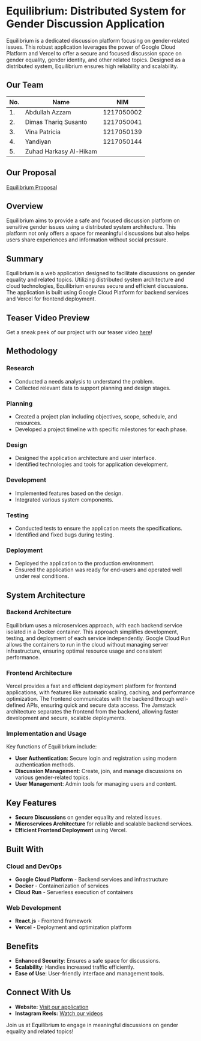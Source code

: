 # Equilibrium: Distributed System for Gender Discussion Application

Equilibrium is a dedicated discussion platform focusing on gender-related issues. This robust application leverages the power of Google Cloud Platform and Vercel to offer a secure and focused discussion space on gender equality, gender identity, and other related topics. Designed as a distributed system, Equilibrium ensures high reliability and scalability.

## Our Team 

| No. | Name                   | NIM        |
| --- | ---------------------- | ---------- |
| 1.  | Abdullah Azzam         |1217050002|
| 2.  | Dimas Thariq Susanto   |1217050041|
| 3.  | Vina Patricia          |1217050139|
| 4.  | Yandiyan               |1217050144|
| 5.  | Zuhad Harkasy Al-Hikam |            |

## Our Proposal
[Equilibrium Proposal](https://github.com/spicynoon/equilibrium/blob/main/Sistem%20Terdistribusii%5B1%5D.pdf)

## Overview

Equilibrium aims to provide a safe and focused discussion platform on sensitive gender issues using a distributed system architecture. This platform not only offers a space for meaningful discussions but also helps users share experiences and information without social pressure.

## Summary

Equilibrium is a web application designed to facilitate discussions on gender equality and related topics. Utilizing distributed system architecture and cloud technologies, Equilibrium ensures secure and efficient discussions. The application is built using Google Cloud Platform for backend services and Vercel for frontend deployment.

## Teaser Video Preview

Get a sneak peek of our project with our teaser video [here](https://www.instagram.com/reel/C7CYUxGRXTV/?igsh=aGI2bTIydWRla2Zq)!

## Methodology

### Research

- Conducted a needs analysis to understand the problem.
- Collected relevant data to support planning and design stages.

### Planning

- Created a project plan including objectives, scope, schedule, and resources.
- Developed a project timeline with specific milestones for each phase.

### Design

- Designed the application architecture and user interface.
- Identified technologies and tools for application development.

### Development

- Implemented features based on the design.
- Integrated various system components.

### Testing

- Conducted tests to ensure the application meets the specifications.
- Identified and fixed bugs during testing.

### Deployment

- Deployed the application to the production environment.
- Ensured the application was ready for end-users and operated well under real conditions.

## System Architecture

### Backend Architecture

Equilibrium uses a microservices approach, with each backend service isolated in a Docker container. This approach simplifies development, testing, and deployment of each service independently. Google Cloud Run allows the containers to run in the cloud without managing server infrastructure, ensuring optimal resource usage and consistent performance.

### Frontend Architecture

Vercel provides a fast and efficient deployment platform for frontend applications, with features like automatic scaling, caching, and performance optimization. The frontend communicates with the backend through well-defined APIs, ensuring quick and secure data access. The Jamstack architecture separates the frontend from the backend, allowing faster development and secure, scalable deployments.

### Implementation and Usage

Key functions of Equilibrium include:

- **User Authentication**: Secure login and registration using modern authentication methods.
- **Discussion Management**: Create, join, and manage discussions on various gender-related topics.
- **User Management**: Admin tools for managing users and content.

## Key Features

- **Secure Discussions** on gender equality and related issues.
- **Microservices Architecture** for reliable and scalable backend services.
- **Efficient Frontend Deployment** using Vercel.

## Built With

### Cloud and DevOps

- **Google Cloud Platform** - Backend services and infrastructure
- **Docker** - Containerization of services
- **Cloud Run** - Serverless execution of containers

### Web Development

- **React.js** - Frontend framework
- **Vercel** - Deployment and optimization platform

## Benefits

- **Enhanced Security**: Ensures a safe space for discussions.
- **Scalability**: Handles increased traffic efficiently.
- **Ease of Use**: User-friendly interface and management tools.

## Connect With Us

- **Website:** [Visit our application](https://example.com/)
- **Instagram Reels:** [Watch our videos](https://www.instagram.com/reel/C66MvcNShL_/?igsh=MXF0ajBwaTZoOXlmaA==)

Join us at Equilibrium to engage in meaningful discussions on gender equality and related topics!
